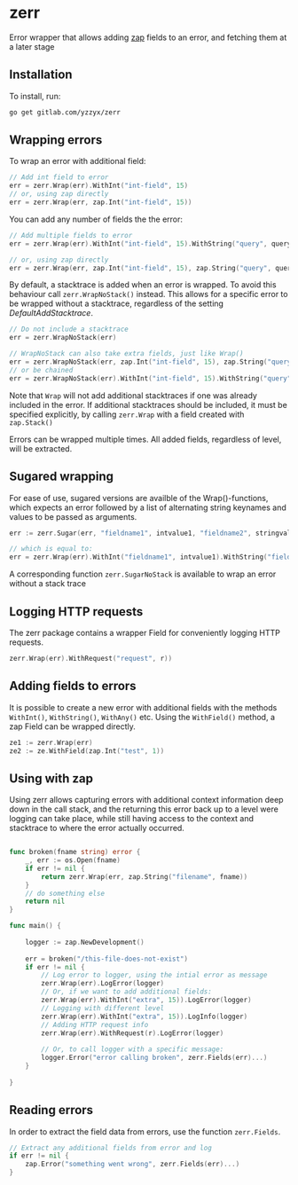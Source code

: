 zerr
====

Error wrapper that allows adding [zap](https://github.com/uber-go/zap) fields to an error, and
fetching them at a later stage

Installation
------------

To install, run:

```bash
go get gitlab.com/yzzyx/zerr
```

Wrapping errors
---------------

To wrap an error with additional field:
```go
// Add int field to error
err = zerr.Wrap(err).WithInt("int-field", 15)
// or, using zap directly
err = zerr.Wrap(err, zap.Int("int-field", 15))
```

You can add any number of fields the the error:
```go
// Add multiple fields to error
err = zerr.Wrap(err).WithInt("int-field", 15).WithString("query", query).WithAny("obj", obj)

// or, using zap directly
err = zerr.Wrap(err, zap.Int("int-field", 15), zap.String("query", query), zap.Any("obj", obj))
```

By default, a stacktrace is added when an error is wrapped.
To avoid this behaviour call `zerr.WrapNoStack()` instead. This allows for a specific error to be wrapped without a stacktrace, regardless of the
  setting *DefaultAddStacktrace*.

```go
// Do not include a stacktrace
err = zerr.WrapNoStack(err)

// WrapNoStack can also take extra fields, just like Wrap()
err = zerr.WrapNoStack(err, zap.Int("int-field", 15), zap.String("query", query))
// or be chained
err = zerr.WrapNoStack(err).WithInt("int-field", 15).WithString("query", query)
```

Note that `Wrap` will not add additional stacktraces if one was already included in the error.
If additional stacktraces should be included, it must be specified explicitly, by calling `zerr.Wrap`
with a field created with `zap.Stack()`

Errors can be wrapped multiple times. All added fields, regardless of level, will be extracted.

Sugared wrapping
----------------

For ease of use, sugared versions are availble of the Wrap()-functions, which expects an error followed by a list
of alternating string keynames and values to be passed as arguments.

```go
err := zerr.Sugar(err, "fieldname1", intvalue1, "fieldname2", stringvalue2)

// which is equal to:
err = zerr.Wrap(err).WithInt("fieldname1", intvalue1).WithString("fieldname2", stringvalue2)
```

A corresponding function `zerr.SugarNoStack` is available to wrap an error without a stack trace

Logging HTTP requests
---------------------

The zerr package contains a wrapper Field for conveniently logging HTTP requests.

```go
zerr.Wrap(err).WithRequest("request", r))
```

Adding fields to errors
-----------------------

It is possible to create a new error with additional fields with the methods `WithInt()`, `WithString()`, `WithAny()` etc.
Using the `WithField()` method, a zap Field can be wrapped directly.

```go
ze1 := zerr.Wrap(err)
ze2 := ze.WithField(zap.Int("test", 1))
```

Using with zap
--------------

Using zerr allows capturing errors with additional context information deep down in the call stack,
and the returning this error back up to a level were logging can take place,
while still having access to the context and stacktrace to where the error actually occurred.

```go

func broken(fname string) error {
    _, err := os.Open(fname)
    if err != nil {
        return zerr.Wrap(err, zap.String("filename", fname))
    }
    // do something else
    return nil
}   

func main() {
    
    logger := zap.NewDevelopment()
    
    err = broken("/this-file-does-not-exist")
    if err != nil {
    	// Log error to logger, using the intial error as message
    	zerr.Wrap(err).LogError(logger)
    	// Or, if we want to add additional fields:
    	zerr.Wrap(err).WithInt("extra", 15)).LogError(logger)
    	// Logging with different level
    	zerr.Wrap(err).WithInt("extra", 15)).LogInfo(logger)
        // Adding HTTP request info
    	zerr.Wrap(err).WithRequest(r).LogError(logger)
    	
    	// Or, to call logger with a specific message:
        logger.Error("error calling broken", zerr.Fields(err)...)
    }
    
}
```


Reading errors
--------------

In order to extract the field data from errors, use the function `zerr.Fields`.

```go
// Extract any additional fields from error and log
if err != nil {
    zap.Error("something went wrong", zerr.Fields(err)...)
}
```
